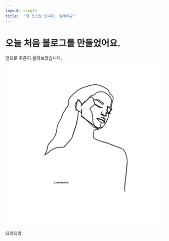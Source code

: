 ```yaml
---
layout: single
title:  "첫 포스팅 입니다. 설레네요"
---
```


# 오늘 처음 블로그를 만들었어요.

앞으로 꾸준히 올려보겠습니다. 



![longhair](../images/2022-03-05-first/longhair-16465364006221.jpg)



되라되라
